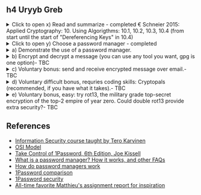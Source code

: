 ## h4 Uryyb Greb

<details><summary>Click to open x) Read and summarize - completed 
€ Schneier 2015: Applied Cryptography: 10. Using Algorigthms: 10.1, 10.2, 10.3, 10.4 (from start until the start of "Dereferencing Keys" in 10.4)</summary>
<p>
        
The security of the whole system (data, communication, information, etc. security) is as strong as the weakest link, therefore every element (algorithm, protocol, key management, etc) has to be secure. 

Cryptography is only a very small part of the system - the mathematics of making the system secure. People sometimes focus only on its length while neglect the other aspects. Example: it's much easier to steal data from so's computer by breaking and installing a camera recording computer screen than cryptanalze the hard drive. 

Additionally, the "spy versus spy" cryptography technology is so obsolete as over 99% used in daily operations (bank cards, pay-TV, office building, computer access token, prepayment electricity meter, etc.). In these applications, cryptography role is minor. NSA (National Security Agency) admitted that most securities failures are not because of algorithms or protocol failures, but mainly due to other implementation failures (personel with harmful intention, faulty implementation, integration blunders, etc.) 
                    
#### 10.1 Choosing an algorithm

Available options, all listed below have some issues, 
* published algorithm (ground: as it's out there and already tested by the crytographer and survived) - most sensible option 
* manufacturer (ground: they get to protect their reputation)
* private consultant (ground: they know things)
* the government (ground: the gov protects its citizen interest)
* using their own algorithms (ground: the best, and self trust) 

The algorithms in this book are public and listed with results, both positive and negative with exception of military cryptanalysis - no access. 
 
Algorithms for Export 
* must be approved by the US gov (or actually the NSA - National Security Agency). NSA gets a copy of the source code, but the algorithm's details stay in secret. 
* Non-official practices: 
  * leak a key bit once in a while, embedded in the ciphertext
  * fit the effective key within 30 bit range, example: while the algorithm may accept a 100-bit key, most of those keys might be equivalent (???) 
  * use a fix IV, or encrypt a fixed header at the beginning of each encrypted msg (known-plaintext attack)
  * generate few random bytes, encrypt them with the key, put both the plaintext and ciphertext of those random bytes at the beginning of the encrypted message (known-plaintext attack). 
           
#### 10.2 Public-key cryptography versus symmetric cryptography
        
 Note: terms briefly explained in 1 Foudations, 1.1 Terminology (see Note to self below) 
 
 Both have their own strength and weakness - they are different and solve different problems. 
 Symmetric cryptogaphy is best for encrypting data while public-key outshines in key management and protocols.   
        
#### 10.3 Encrypting communication channels  
 
 OSI models (Open Systems Inconnection) consists of 7 layers - 1. physical, 2. data link, 3. network, 4. transport, 5. session, 6. presentation, 7. application according to [Imperva OSI Model](https://www.imperva.com/learn/application-security/osi-model/)
 * Link-to-link encryption (lowest layers - 1. physical and 2. data link) - 
  * plus - the easiest place to add encryption (generally standardized, easy to connect hadware encryption devices), effective encryption (traffic-flow security - hacker cannot get access to the information, where and how much information is being transferred). Security does NOT depend on any traffic management techniques. Key management is also simple, only 2 endpoints of the line need A COMMON key, and they can change their key independently from the rest of the network, encryption is online
  * minus - EACH physical link in the network needs to be encrypted, leaving any link unencrypted would affect the security of the entire network. Additionally, every node in the network must be protected, since it processes unencrypted data.  
        
 * End-to-end encryption (3. network and 4. transport layers) - encryption device must understand the data according to the protocols up to layer 3. network and encrypt only the transport data units, which are then recombined with the unencrypted routing information and sent to lower layers for transmission (???)
  * plus - avoid encryption/ decryption problem at the physical layer (link-to-link encryption), data remains encrypted until it reaches the final destination.    
  * minus -  prone to traffic analysis (routing information for the data is not encrypted, hacker can learn who communicate to whom, what time, how long WIHOUT knowing contents of these converstaions). Key management is more difficult as individual users must be sure they have common keys, encryption is offline. 

Combining the two -  most expensive but most effective way of securing a network. link-to-link encrypion assure traffic-flow-security, and end-to-end reduces the threat of unencrypted data at the various nodes in the network. Key management for the two schemes can be completely separate: at the physical level (link-to-link) by the network manager and users (end-to-end) encryption. 
        
#### 10.4 Encrypting data for storage (???) - this part is much more challenging to go through comparing to previous 3 

Example: A sends herself a message *in the future* - different problem opened. 
        
In communication channels, messages in transit have no intrinsic (real) value. If A sends B a message, and B doesn't receive the message, A can resend it. NOT for data encrypted for storage. Getting back to the example, A sends her future self a message in the future, and cannot decrypt her own message, she cannot go back in time and decrypt it - it is lost. 

The encryption key has the same value as the message, only smaller. Cryptography breaks large secres into smaller pieces which can be easily lost. Key management procedures: same keys will be used many times, and data may stay on a disk for a while before being decrypted. Note that communication link keys ideally should exist only for the length of communication. For data storage keys, that can be for years, so the keys have to be stored securely for years.

Other issues: 
 * multiple forms of data exists in different locations -> more prone to known-plaintext attack (see brief explanation in 1 Foudations, 1.1 Terminology - as in Note to self below)
 * for DB app, pieces of data may be smaller than the block size of most algorithms ->  encrypted data is bigger than the original. 
 * speed of I/O devices asks for fast EnC/DeC, and may require encryption hardware, or special algorithm 
 * safe, long-term storage for keys required
 * key management is muc more complicated for different users with different privileges
        
Retrieval for encrypted non-structured text files is easier, while for database is much problematic (decrypt the whole DB to access a single record inefficient vs encrypt records independently proning to block-replay attack). On top of that, unencrypted file(s) must be erased after encryption.  
     
Dereferencing keys: 
2 options to encrypt a large hard drive:
 1. Encrypt all the data using a single key -> security issue: large amount of encrypted message can be exposed to hacker, multiple users can see all the files on the drive. 
 2. Encrypt each file with a different key -> issue: usershave to remember different keys for different files.
        
Solution: encrypt each file with a separate key, then encrypt the keys for these file with another key - each user has to remember only one key. Different users can have different subsets of file-encryption keys encrypted with their key, then even master key - more secure option - every file-encryption key is encrypted. (prevent dictionary attack). 
        
Driver-level vs File-level Encryption 
2 ways to encrypt a hard drive:
 1. File-level: every file is encrypted separately. User has to decrypt the file, us, and re-encrypt the file. 
 2. Driver-level: a logical driver on user's machine with all data encrypted, much secure and complex than a simple file-encryption program as its scope is much bigger. The driver would ask user for a password before starting up. This is used to generate the master decryption key used to decrypt actual decryption keys used on different data. 

Providing Random Access to an Encrypted Drive (???) 
Expected feature. Available solutions: 
 1. Use the sectore address to generate a unique IV (Initialization Vector which is random data encrypted as the first block - see 9.3 and CBC - Cipher block chaining mode) for each sector being Enc/Dec. Issue: each sector will ALWAYS be encrypted with the same IV. 
 2. For the master key, generate a pseudo-random block as large as one sector by runing an algorithm in OFB (???) mode. To encrypt any sector, first XOR in this pseudo-random block, than encrypt normally with a block cipher in ECB mode - ECB + OFB. 

As CBC (Cipher Block Chain) and CFB (Cipher Feedback - ???) are error-recovering modes, all the block, except the 1st/ 1st + 2nd block in the sector can be used to generate the IV for that sector. 
Example:
 * IV for sector 3001 can be the hash of all, except fro the first 128 bit of the sector's data.
 * After generating the IV, the sector can be encrypted in CBC mode. 
 * To decrypt, first use the second 64-bit lock of the sector as an IV to decryp the remainder of the sector
 * Then, using the decrypted data, regenerate the IV and decrypt the first 128 bits. (???) 
       
#### Note to self: 
Although not required, I find reading chapter 1  Foundations, 1.1 Terminology provides a general overview and understanding of the most often used terminology in this book. From those: 
 * plaintext (cleartext) - original message (M)
 * encryption - the practice/act/process of disguise the msg to hide its subtance (E) vs decryption (D)
 * ciphertext - encrypted message (C)
 * cryptanalysis - art and science of breaking encrypted (ciphertext) message
 * cipher (cryptographic algorithm) - mathematical function used for encryption (E) and decryption (D) 
 * cryptosytem = algorithm + plaintexts (M) + ciphertexts (C) + keys (K) 
 * symmetric algorithm (conventional algorithm) - encryption key can be calculated from decryption key and vice versa. Usually, encryption key = decryption key (aka. secret-key algorithm, single-key algorithm, or one-key algorithm). Sender and receiver have to agree on a key BEFORE they can communicate securely. So, the key must remain secret in order to keep the communication secret. SA can be divided into stream algorithm and block algorithm. 
 * public-key algorithm (asymetric algorithm) - encryption key (public key) <> decryption key (private key), and decryption key CANNOT be calculated from encryption key which can be made public.
 * ciphertext-only attack - the hacker has access to several ciphertexts (encrypted messages) with the same encryption algorithm, he tries to recover as many plaintexts as possible, or even try to find out the encryption key to decrypt other ciphertexts with the same keys. 
 * known-plaintext attack - the hacker has access to several plaintext messages and their corresponding ciphertexts, he tries to find out the encryption key/algorithm to decrypt any NEW ciphertexts encrypted with the same keys. 
 * chosen-plaintext attack 
 * adaptive-chosen plaintext attack  
 * chosen-ciphertext attack
 * block-replay attack (???) 
</p>
</details>
<details><summary>Click to open y) Choose a password manager - completed </summary>
<p>
The password manager I chose here is 1Password. In general, password managers are apps which generate strong passwords, securely store them and automatically fill them in on websites/apps where login is required. Apart from passwords, 1Pass stores and manages other sensitive information such as credit card numbers, secure notes and personal identities.  1Pass is built based on the open-source SQLite database format and uses algorithms that expers have examined and verified to keep information safe. 

* What threats does it protect against? In general, sensitive data exposure (login details, password, credit card numbers, bank account details, secure note, etc), data breach. In particular, 1Password protects users from password reuse, brute-force attack (hacker trying to guess the password by trying every possible characters combination systematically), phishing attacks, keyloggers and physical thefts. 
        
* What information is encrypted, what's not? 
     
 * data like passwords, personal information - credit card info, bank account, passport details, secure notes are encrypted,  (credentials 8account password,  secret key) are never sent over the network
 * data not encrypted are either required to operate 1Password itself (name of password vaults, URL of websites where the passwords are saved to, register email address, metadata related to account activity - account creation date, and modification date) or data considered not sensitive. 
    
* What's the license? How would you describe license's effects or categorize it?
 different licences are available, among them: 
  * subcription license - most common model (monthly/annually fee)  
  * individual license - one time payment for a single user 
  * family license - one time payment license for up to 5 family members on multiple devices    
  * business licence - subscription-based with extra features and supports.     
        
* Where is the data stored? If in "the cloud", which country / juristiction / which companies? If on local disk, where?
        
Location of users' data storage depends on the version and users' preferences, availabe options are:
 1. Local storage - for standalone version user (individual license) at user's computer hard drive or mobile device's internal storage.  
 2. Cloud storage - for subcription license users 
 3. Local network storage - extra option for business licence user

1Password is subject to Canadian laws and regulations as they are based in Canada, however, depending on the storage location, extra regional legal compliance may apply. 
        
* How is the data protected? 
        * end-to-end encryption model using AES-GCM-256 authenticated encryption (??? explaination needed), 
        * PBKDF2-HMAC-SHA256 for key derivation, account password is NOT stored alongside the 1Password data or transmitted over the network
 * the data in user's 1Password account is protected by the 128-bit Secret Key which is combined with the user's account password to encrypt the data. 

Other features: 
 * clipboard management - can be set to remove passwords from user's clipboard automatically 
 * code signature validation - 1Password examines the browsers' reliabilities before letting user enter sensitive information
 * auto-lock - AFK or when closing the laptop 
 * watchover vulnerability alerts  - sending warning once a website has been hacked
 * phishing protection - filling in passwords on the sites where they are saved 
 * 1Password displays or fills data only when requested by the user
 * biometric accesss option available (fingerprint)
 * secure remote password (SRP)    
  </p>
  </details>
<details><summary>a) Demonstrate the use of a password manager. </summary>
  <p>
Using 1Password is simple and straightforward, below how I created a free account and set up my password for the 1Password account and store password to a site (hhmoodle.haaga-helia.fi).          
  </p>
</details>
<details><summary>b) Encrypt and decrypt a message (you can use any tool you want, gpg is one option)- TBC </summary>
  <p>
  </p>
</details>
<details><summary>c) Voluntary bonus: send and receive encrypted message over email.- TBC </summary>
  <p>
  </p>
</details>
<details><summary> d) Voluntary difficult bonus, requries coding skills: Cryptopals (recommended, if you have what it takes).- TBC </summary>
  <p>
  </p>
</details>
 <details><summary>   e) Voluntary bonus, easy: try rot13, the military grade top-secret encryption of the top-2 empire of year zero. 
  Could double rot13 provide extra security?- TBC </summary>
  <p>
  </p>
</details>

## References 
* [Information Security course taught by Tero Karvinen](https://terokarvinen.com/2023/information-security-2023/)
* [OSI Model](https://www.imperva.com/learn/application-security/osi-model/)
* [Take Control of 1Password, 6th Edition, Joe Kissell](https://learning.oreilly.com/library/view/take-control-of/9781990783180/text/ch005.xhtml#LearnPasswordSecurityBasics)
* [What is a password manager? How it works, and other FAQs](https://blog.1password.com/password-manager/?utm_source=google&utm_medium=cpc&utm_campaign=18322456510&utm_content=&utm_term=&gclid=EAIaIQobChMIuNairOW4_QIVAEeRBR1u2w23EAAYAyAAEgLbBfD_BwE&gclsrc=aw.ds)
* [How do password managers work](https://cybernews.com/best-password-managers/how-do-password-managers-work/)
* [1Password comparison](https://1password.com/comparison/)
* [1Password security](https://support.1password.com/1password-security/)
* [All-time favorite Matthieu's assignment report for inspiration](https://github.com/MatthieuBruh/h5_UryybGreb)
 

